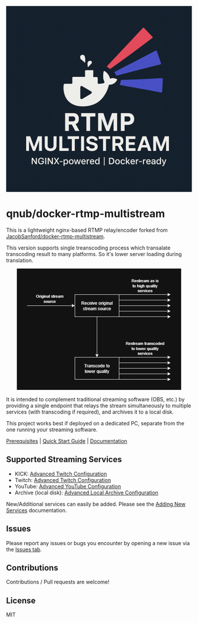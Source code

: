 <center><img src="thumbnail.png" alt="docker-rtmp-multistream"/></center>

# qnub/docker-rtmp-multistream
This is a lightweight nginx-based RTMP relay/encoder forked from [JacobSanford/docker-rtmp-multistream](https://github.com/JacobSanford/docker-rtmp-multistream).

This version supports single treanscoding process which transalate transcoding result to many platforms. So it's lower server loading during translation.

<center><img src="docker-rtmp-multistream-diag.png" alt="docker-rtmp-multistream-diag"/></center>

It is intended to complement traditional streaming software (OBS, etc.) by providing a single endpoint that relays the stream simultaneously to multiple services (with transcoding if required), and archives it to a local disk.

This project works best if deployed on a dedicated PC, separate from the one running your streaming software.

[Prerequisites](docs/requirements.md) | [Quick Start Guide](docs/quickstart.md) | [Documentation](docs/README.md)

## Supported Streaming Services
* KICK: [Advanced Twitch Configuration](docs/services/kick.md)
* Twitch: [Advanced Twitch Configuration](docs/services/twitch.md)
* YouTube: [Advanced YouTube Configuration](docs/services/youtube.md)
* Archive (local disk): [Advanced Local Archive Configuration](docs/services/archive.md)

New/Additional services can easily be added. Please see the [Adding New Services](docs/services/new.md) documentation.

## Issues
Please report any issues or bugs you encounter by opening a new issue via the [Issues tab](https://github.com/qnub/docker-rtmp-multistream/issues).

## Contributions
Contributions / Pull requests are welcome!

## License
MIT
